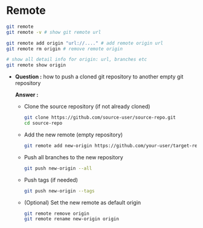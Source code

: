 # Remote
``` bash
git remote
git remote -v # show git remote url

git remote add origin "url://...." # add remote origin url
git remote rm origin # remove remote origin

# show all detail info for origin: url, branches etc
git remote show origin
```

- **Question :** 
    how to push a cloned git repository to another empty git repository 
    <br/>
    
  **Answer :**  
  
    - Clone the source repository (if not already cloned)
        ```bash
        git clone https://github.com/source-user/source-repo.git
        cd source-repo
        ```
    - Add the new remote (empty repository)
        ```bash
        git remote add new-origin https://github.com/your-user/target-repo.git
        ```

    - Push all branches to the new repository
        ```bash
        git push new-origin --all
        ```

    - Push tags (if needed)
        ```bash
        git push new-origin --tags
        ```

    - (Optional) Set the new remote as default origin
        ```bash
        git remote remove origin
        git remote rename new-origin origin
        ```